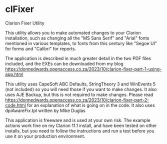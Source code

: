 # clFixer
Clarion Fixer Utility

This utility allows you to make automated changes to your Clarion installation, such as changing all the "MS Sans Serif" and "Arial" fonts mentioned in various templates, to fonts from this century like "Segoe UI" for forms and "Calibri" for reports.

The application is described in much greater detail in the two PDF files included, and the EXEs can be downloaded from my blog
https://donnedwards.openaccess.co.za/2023/10/clarion-fixer-part-1-using-app.html

This utility uses CapeSoft ABC Defaults, StringTheory 3 and WinEvents 5 (not included) so you will need those if you want to make changes. It also uses AJE Backup, but this is not required to make changes. Please read https://donnedwards.openaccess.co.za/2023/10/clarion-fixer-part-2-code.html for an explanation of what is going on in the code. It also uses dpiAwareFix.tpl written by Mike Duglas

This application is freeware and is used at your own risk. The example actions work fine on my Clarion 11.1 install, and have been tested on other installs, but you need to follow the instructions and run a test before you use it on your production environment.
